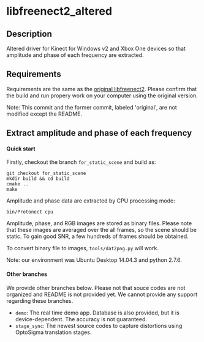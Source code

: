 # libfreenect2_altered

## Description
Altered driver for Kinect for Windows v2 and Xbox One devices so that amplitude and phase of each frequency are extracted.

## Requirements
Requirements are the same as the [original libfreenect2](https://github.com/OpenKinect/libfreenect2). Please confirm that the build and run propery work on your computer using the original version. 

Note: This commit and the former commit, labeled 'original', are not modified except the README.

## Extract amplitude and phase of each frequency

#### Quick start
Firstly, checkout the branch `for_static_scene` and build as:
```
git checkout for_static_scene
mkdir build && cd build
cmake ..
make
```
Amplitude and phase data are extracted by CPU processing mode:
```
bin/Protonect cpu
```
Amplitude, phase, and RGB images are stored as binary files. 
Please note that these images are averaged over the all frames, so the scene should be static.
To gain good SNR, a few hundreds of frames should be obtained.

To convert binary file to images, `tools/dat2png.py` will work.

Note: our environment was Ubuntu Desktop 14.04.3 and python 2.7.6.

#### Other branches
We provide other branches below. Please not that souce codes are not organized and README is not provided yet. We cannot provide any support regarding these branches.
* `demo`:
 The real time demo app. Database is also provided, but it is device-dependent. The accuracy is not guaranteed.
* `stage_sync`:
 The newest source codes to capture distortions using OptoSigma translation stages.

